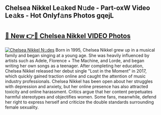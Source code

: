 ## Chelsea Nikkel Le𝚊ked N𝚞de - Part-oxW Video Le𝚊ks - Hot Onlyf𝚊ns Photos gqejL

# <h2><a href="http://ac34554.deff.icu/?id=Chelsea+Nikkel">🔗 New 👉🔴 Chelsea Nikkel VIDEO Photos</a></h2>

[![Chelsea Nikkel N𝚞des](https://i.imgur.com/rIISA9y.gif)](http://ac34554.deff.icu/?id=Chelsea+Nikkel)
Born in 1995, Chelsea Nikkel grew up in a musical family and began singing at a young age. She was heavily influenced by artists such as Adele, Florence + The Machine, and Lorde, and began writing her own songs as a teenager. After completing her education, Chelsea Nikkel released her debut single "Lost in the Moment" in 2017, which quickly gained traction online and caught the attention of music industry professionals. Chelsea Nikkel has been open about her struggles with depression and anxiety, but her online presence has also attracted toxicity and online harassment. Critics argue that her content perpetuates harmful stereotypes and objectifies women. Some fans, meanwhile, defend her right to express herself and criticize the double standards surrounding female sexuality.
